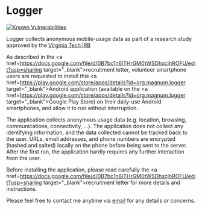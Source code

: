 # Logger
[![Known Vulnerabilities](https://snyk.io/test/github/amrabed/Logger/badge.svg?targetFile=pom.xml)](https://snyk.io/test/github/amrabed/Logger?targetFile=pom.xml)


<p>Logger collects anonymous mobile-usage data as part of a research study approved by the <a href=http://www.irb.vt.edu/pages/about.htm target="_blank">Virginia Tech IRB</a></p> 

As described in the <a href=https://docs.google.com/file/d/0B7bc1n6iTHrGM0tWSDhxcjhROFU/edit?usp=sharing target="_blank">recruitment letter</a>, volunteer smartphone users are requested to install this <a href=https://play.google.com/store/apps/details?id=org.magnum.logger target="_blank">Android application</a> (available on the <a href=https://play.google.com/store/apps/details?id=org.magnum.logger target="_blank">Google Play Store</a>) on their daily-use Android smartphones, and allow it to run without interruption. 

The application collects anonymous usage data (e.g. location, browsing, communications, connectivity, ...). The application does not collect any identifying information, and the data collected cannot be tracked back to the user. URLs, email addresses, and phone numbers are encrypted (hashed and salted) locally on the phone before being sent to the server. After the first run, the application hardly requires any further interaction from the user.

Before installing the application, please read carefully the <a href=https://docs.google.com/file/d/0B7bc1n6iTHrGM0tWSDhxcjhROFU/edit?usp=sharing target="_blank">recruitment letter</a> for more details and instructions.

Please feel free to contact me anytime via <a href=mailto:amrabed@vt.edu target="_blank">email</a> for any details or concerns.
